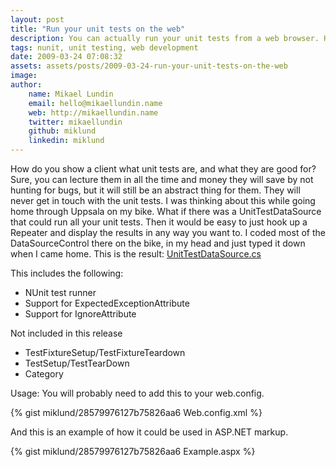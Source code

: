 ```yaml
---
layout: post
title: "Run your unit tests on the web"
description: You can actually run your unit tests from a web browser. Here is how.
tags: nunit, unit testing, web development
date: 2009-03-24 07:08:32
assets: assets/posts/2009-03-24-run-your-unit-tests-on-the-web
image: 
author: 
    name: Mikael Lundin
    email: hello@mikaellundin.name 
    web: http://mikaellundin.name
    twitter: mikaellundin
    github: miklund
    linkedin: miklund                    
---
```


How do you show a client what unit tests are, and what they are good for? Sure, you can lecture them in all the time and money they will save by not hunting for bugs, but it will still be an abstract thing for them. They will never get in touch with the unit tests.  I was thinking about this while going home through Uppsala on my bike. What if there was a UnitTestDataSource that could run all your unit tests. Then it would be easy to just hook up a Repeater and display the results in any way you want to.  I coded most of the DataSourceControl there on the bike, in my head and just typed it down when I came home. This is the result: [UnitTestDataSource.cs](/assets/posts/2009-03-24-run-your-unit-tests-on-the-web/UnitTestDataSource.cs)

This includes the following:

* NUnit test runner
* Support for ExpectedExceptionAttribute
* Support for IgnoreAttribute

Not included in this release

* TestFixtureSetup/TestFixtureTeardown
* TestSetup/TestTearDown
* Category

Usage: You will probably need to add this to your web.config.

{% gist miklund/28579976127b75826aa6 Web.config.xml %}

And this is an example of how it could be used in ASP.NET markup.

{% gist miklund/28579976127b75826aa6 Example.aspx %}

